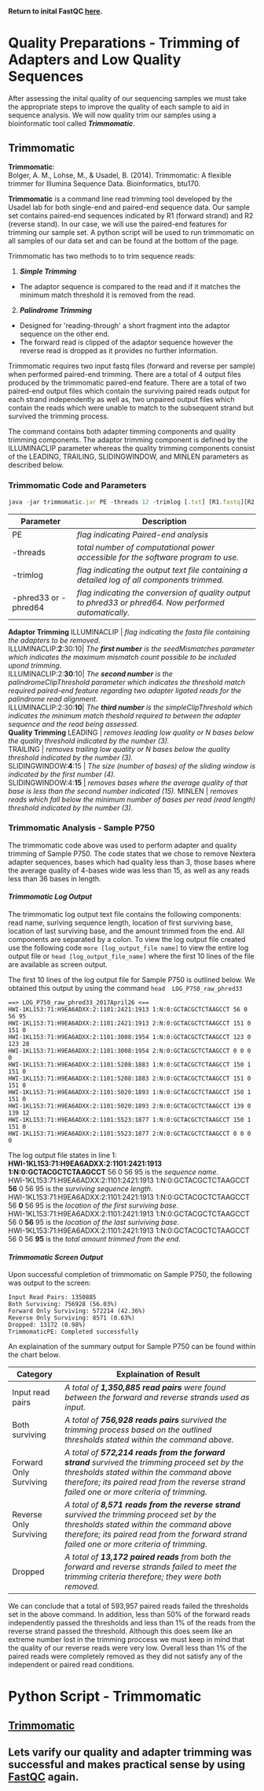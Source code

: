 #### Return to inital FastQC [here](https://github.com/rszymkiewicz/Comparison_of_Mappers/blob/master/3_Quality_Preparations_Inital_FastQC.md).  

# Quality Preparations - Trimming of Adapters and Low Quality Sequences

After assessing the inital quality of our sequencing samples we must take the appropriate steps to improve the quality of each sample to aid in sequence analysis. We will now quality trim our samples using a bioinformatic tool called ***Trimmomatic***.

## Trimmomatic 
**Trimmomatic**:  
Bolger, A. M., Lohse, M., & Usadel, B. (2014). Trimmomatic: A flexible trimmer for Illumina Sequence Data. Bioinformatics, btu170.

**Trimmomatic** is a command line read trimming tool developed by the Usadel lab for both single-end and paired-end sequence data. Our sample set contains paired-end sequences indicated by R1 (forward strand) and R2 (reverse stand). In our case, we will use the paired-end features for trimming our sample set. A python script will be used to run trimmomatic on all samples of our data set and can be found at the bottom of the page.


Trimmomatic has two methods to to trim sequence reads:  
1.  ***Simple Trimming*** 
- The adaptor sequence is compared to the read and if it matches the minimum match threshold it is removed from the read.
2.  ***Palindrome Trimming***
- Designed for 'reading-through' a short fragment into the adaptor sequence on the other end. 
- The forward read is clipped of the adaptor sequence however the reverse read is dropped as it provides no further information. 

Trimmomatic requires two input fastq files (forward and reverse per sample) when performed paired-end trimming. There are a total of 4 output files produced by the trimmomatic paired-end feature. There are a total of two paired-end output files which contain the surviving paired reads output for each strand independently as well as, two unpaired output files which contain the reads which were unable to match to the subsequent strand but survived the trimming process.  

The command contains both adapter timming components and quality trimming components. The adaptor trimming component is defined by the ILLUMINACLIP parameter whereas the quality trimming components consist of the LEADING, TRAILING, SLIDINGWINDOW, and MINLEN parameters as described below.  

### Trimmomatic Code and Parameters
```javascript
java -jar trimmomatic.jar PE -threads 12 -trimlog [.txt] [R1.fastq][R2.fastq] [forward_paired.fastq.gz][forward_unpaired.fastq.gz] [reverse_paired.fastq.gz][reverse_unpaired.fastq.gz] ILLUMINACLIP:/home/rachelle/bin/trimmomatic-master/adapters/NexteraPE-PE.fa:2:30:10 LEADING:3 TRAILING:3 SLIDINGWINDOW:4:15 MINLEN:36
```    


Parameter | Description  
----------|------------  
PE | *flag indicating Paired-end analysis*
-threads | *total number of computational power accessible for the software program to use.*  
-trimlog | *flag indicating the output text file containing a detailed log of all components trimmed.*  
-phred33 or -phred64 | *flag indicating the conversion of quality output to phred33 or phred64. Now performed automatically.*
**Adaptor Trimming**
ILLUMINACLIP | *flag indicating the fasta file containing the adapters to be removed.*  
ILLUMINACLIP:**2**:30:10| *The **first number** is the seedMismatches parameter which indicates the maximum mismatch count possible to be included upond trimming.*  
ILLUMINACLIP:2:**30**:10| *The **second number** is the palindromeClipThreshold parameter which indicates the threshold match required paired-end feature regarding two adapter ligated reads for the palindrome read alignment.*  
ILLUMINACLIP:2:30:**10**| *The **third number** is the simpleClipThreshold which indicates the minimum match theshold required to between the adapter sequence and the read being assessed.*  
**Quality Trimming**
LEADING | *removes leading low quality or N bases below the quality threshold indicated by the number (3).*  
TRAILING | *removes trailing low quality or N bases below the quality threshold indicated by the number (3).*  
SLIDINGWINDOW:**4**:15 |  *The size (number of bases) of the sliding window is indicated by the first number (4).*    
SLIDINGWINDOW:4:**15** |  *removes bases where the average quality of that base is less than the second number indicated (15).*
MINLEN | *removes reads which fall below the minimum number of bases per read (read length) threshold indicated by the number (3).*  

### Trimmomatic Analysis - Sample P750
The trimmomatic code above was used to perform adapter and quality trimming of Sample P750. The code states that we chose to remove Nextera adapter sequences, bases which had quality less than 3, those bases where the average quality of 4-bases wide was less than 15, as well as any reads less than 36 bases in length.  

#### *Trimmomatic Log Output*
The trimmomatic log output text file contains the following components: read name, suriving sequence length, location of first surviving base, location of last surviving base, and the amount trimmed from the end. All components are separated by a colon. To view the log output file created use the following code ```more [log_output_file name]``` to view the entire log output file or ```head [log_output_file_name]``` where the first 10 lines of the file are available as screen output.   

The first 10 lines of the log output file for Sample P750 is outlined below. We obtained this output by using the command ```head 
LOG_P750_raw_phred33```
```
==> LOG_P750_raw_phred33_2017April26 <==
HWI-1KL153:71:H9EA6ADXX:2:1101:2421:1913 1:N:0:GCTACGCTCTAAGCCT 56 0 56 95
HWI-1KL153:71:H9EA6ADXX:2:1101:2421:1913 2:N:0:GCTACGCTCTAAGCCT 151 0 151 0
HWI-1KL153:71:H9EA6ADXX:2:1101:3008:1954 1:N:0:GCTACGCTCTAAGCCT 123 0 123 28
HWI-1KL153:71:H9EA6ADXX:2:1101:3008:1954 2:N:0:GCTACGCTCTAAGCCT 0 0 0 0
HWI-1KL153:71:H9EA6ADXX:2:1101:5208:1883 1:N:0:GCTACGCTCTAAGCCT 150 1 151 0
HWI-1KL153:71:H9EA6ADXX:2:1101:5208:1883 2:N:0:GCTACGCTCTAAGCCT 151 0 151 0
HWI-1KL153:71:H9EA6ADXX:2:1101:5020:1893 1:N:0:GCTACGCTCTAAGCCT 150 1 151 0
HWI-1KL153:71:H9EA6ADXX:2:1101:5020:1893 2:N:0:GCTACGCTCTAAGCCT 139 0 139 12
HWI-1KL153:71:H9EA6ADXX:2:1101:5523:1877 1:N:0:GCTACGCTCTAAGCCT 150 1 151 0
HWI-1KL153:71:H9EA6ADXX:2:1101:5523:1877 2:N:0:GCTACGCTCTAAGCCT 0 0 0 0
```
The log output file states in line 1:  
**HWI-1KL153:71:H9EA6ADXX:2:1101:2421:1913 1:N:0:GCTACGCTCTAAGCCT** 56 0 56 95 is the *sequence name*.  
HWI-1KL153:71:H9EA6ADXX:2:1101:2421:1913 1:N:0:GCTACGCTCTAAGCCT **56** 0 56 95 is the *surviving sequence length*.  
HWI-1KL153:71:H9EA6ADXX:2:1101:2421:1913 1:N:0:GCTACGCTCTAAGCCT 56 **0** 56 95 is the *location of the first surviving base*.  
HWI-1KL153:71:H9EA6ADXX:2:1101:2421:1913 1:N:0:GCTACGCTCTAAGCCT 56 0 **56** 95 is the *location of the last suriviving base*.  
HWI-1KL153:71:H9EA6ADXX:2:1101:2421:1913 1:N:0:GCTACGCTCTAAGCCT 56 0 56 **95** is the *total amount trimmed from the end*.  

#### *Trimmomatic Screen Output*
Upon successful completion of trimmomatic on Sample P750, the following was output to the screen:  
```
Input Read Pairs: 1350885   
Both Surviving: 756928 (56.03%)   
Forward Only Surviving: 572214 (42.36%)   
Reverse Only Surviving: 8571 (0.63%)   
Dropped: 13172 (0.98%)  
TrimmomaticPE: Completed successfully  
```  
An explaination of the summary output for Sample P750 can be found within the chart below.  

Category | Explaination of Result  
---------|------------------------  
Input read pairs | *A total of **1,350,885 read pairs** were found between the forward and reverse strands used as input.*  
Both surviving | *A total of **756,928 reads pairs** survived the trimming process based on the outlined thresholds stated within the command above.*  
Forward Only Surviving | *A total of **572,214 reads from the forward strand** survived the trimming proceed set by the thresholds stated within the command above therefore; its paired read from the reverse strand failed one or more criteria of trimming.*  
Reverse Only Surviving | *A total of **8,571 reads from the reverse strand** survived the trimming proceed set by the thresholds stated within the command above therefore; its paired read from the forward strand failed one or more criteria of trimming.*  
Dropped | *A total of **13,172 paired reads** from both the forward and reverse strands failed to meet the trimming criteria therefore; they were both removed.*  

We can conclude that a total of 593,957 paired reads failed the thresholds set in the above command. In addition, less than 50% of the forward reads independently passed the thresholds and less than 1% of the reads from the reverse strand passed the threshold. Although this does seem like an extreme number lost in the trimming proccess we must keep in mind that the quality of our reverse reads were very low. Overall less than 1% of the paired reads were completely removed as they did not satisfy any of the independent or paired read conditions.  

# Python Script - Trimmomatic
## [Trimmomatic](https://github.com/rszymkiewicz/Comparison_of_Mappers/blob/master/Trimmomatic.py)

## Lets varify our quality and adapter trimming was successful and makes practical sense by using [FastQC](https://github.com/rszymkiewicz/Comparison_of_Mappers/blob/master/5_Quality_Preparations_FastQC_CheckAfterTrimming.md) again.  
